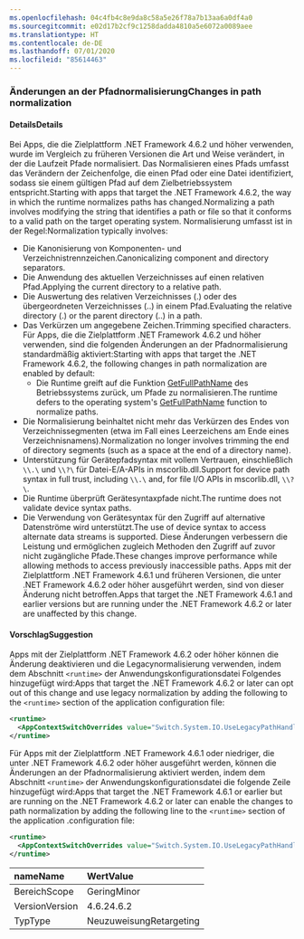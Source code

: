 ```yaml
---
ms.openlocfilehash: 04c4fb4c8e9da8c58a5e26f78a7b13aa6a0df4a0
ms.sourcegitcommit: e02d17b2cf9c1258dadda4810a5e6072a0089aee
ms.translationtype: HT
ms.contentlocale: de-DE
ms.lasthandoff: 07/01/2020
ms.locfileid: "85614463"
---
```

### <a name="changes-in-path-normalization"></a><span data-ttu-id="469d2-101">Änderungen an der Pfadnormalisierung</span><span class="sxs-lookup"><span data-stu-id="469d2-101">Changes in path normalization</span></span>

#### <a name="details"></a><span data-ttu-id="469d2-102">Details</span><span class="sxs-lookup"><span data-stu-id="469d2-102">Details</span></span>

<span data-ttu-id="469d2-103">Bei Apps, die die Zielplattform .NET Framework 4.6.2 und höher verwenden, wurde im Vergleich zu früheren Versionen die Art und Weise verändert, in der die Laufzeit Pfade normalisiert. Das Normalisieren eines Pfads umfasst das Verändern der Zeichenfolge, die einen Pfad oder eine Datei identifiziert, sodass sie einem gültigen Pfad auf dem Zielbetriebssystem entspricht.</span><span class="sxs-lookup"><span data-stu-id="469d2-103">Starting with apps that target the .NET Framework 4.6.2, the way in which the runtime normalizes paths has changed.Normalizing a path involves modifying the string that identifies a path or file so that it conforms to a valid path on the target operating system.</span></span> <span data-ttu-id="469d2-104">Normalisierung umfasst ist in der Regel:</span><span class="sxs-lookup"><span data-stu-id="469d2-104">Normalization typically involves:</span></span>

- <span data-ttu-id="469d2-105">Die Kanonisierung von Komponenten- und Verzeichnistrennzeichen.</span><span class="sxs-lookup"><span data-stu-id="469d2-105">Canonicalizing component and directory separators.</span></span>
- <span data-ttu-id="469d2-106">Die Anwendung des aktuellen Verzeichnisses auf einen relativen Pfad.</span><span class="sxs-lookup"><span data-stu-id="469d2-106">Applying the current directory to a relative path.</span></span>
- <span data-ttu-id="469d2-107">Die Auswertung des relativen Verzeichnisses (.) oder des übergeordneten Verzeichnisses (..) in einem Pfad.</span><span class="sxs-lookup"><span data-stu-id="469d2-107">Evaluating the relative directory (.) or the parent directory (..) in a path.</span></span>
- <span data-ttu-id="469d2-108">Das Verkürzen um angegebene Zeichen.</span><span class="sxs-lookup"><span data-stu-id="469d2-108">Trimming specified characters.</span></span>
<span data-ttu-id="469d2-109">Für Apps, die die Zielplattform .NET Framework 4.6.2 und höher verwenden, sind die folgenden Änderungen an der Pfadnormalisierung standardmäßig aktiviert:</span><span class="sxs-lookup"><span data-stu-id="469d2-109">Starting with apps that target the .NET Framework 4.6.2, the following changes in path normalization are enabled by default:</span></span>
  - <span data-ttu-id="469d2-110">Die Runtime greift auf die Funktion [GetFullPathName](https://docs.microsoft.com/windows/desktop/api/fileapi/nf-fileapi-getfullpathnamew) des Betriebssystems zurück, um Pfade zu normalisieren.</span><span class="sxs-lookup"><span data-stu-id="469d2-110">The runtime defers to the operating system's [GetFullPathName](https://docs.microsoft.com/windows/desktop/api/fileapi/nf-fileapi-getfullpathnamew) function to normalize paths.</span></span>
- <span data-ttu-id="469d2-111">Die Normalisierung beinhaltet nicht mehr das Verkürzen des Endes von Verzeichnissegmenten (etwa im Fall eines Leerzeichens am Ende eines Verzeichnisnamens).</span><span class="sxs-lookup"><span data-stu-id="469d2-111">Normalization no longer involves trimming the end of directory segments (such as a space at the end of a directory name).</span></span>
- <span data-ttu-id="469d2-112">Unterstützung für Gerätepfadsyntax mit vollem Vertrauen, einschließlich `\\.\` und `\\?\` für Datei-E/A-APIs in mscorlib.dll.</span><span class="sxs-lookup"><span data-stu-id="469d2-112">Support for device path syntax in full trust, including `\\.\` and, for file I/O APIs in mscorlib.dll, `\\?\`.</span></span>
- <span data-ttu-id="469d2-113">Die Runtime überprüft Gerätesyntaxpfade nicht.</span><span class="sxs-lookup"><span data-stu-id="469d2-113">The runtime does not validate device syntax paths.</span></span>
- <span data-ttu-id="469d2-114">Die Verwendung von Gerätesyntax für den Zugriff auf alternative Datenströme wird unterstützt.</span><span class="sxs-lookup"><span data-stu-id="469d2-114">The use of device syntax to access alternate data streams is supported.</span></span>
<span data-ttu-id="469d2-115">Diese Änderungen verbessern die Leistung und ermöglichen zugleich Methoden den Zugriff auf zuvor nicht zugängliche Pfade.</span><span class="sxs-lookup"><span data-stu-id="469d2-115">These changes improve performance while allowing methods to access previously inaccessible paths.</span></span> <span data-ttu-id="469d2-116">Apps mit der Zielplattform .NET Framework 4.6.1 und früheren Versionen, die unter .NET Framework 4.6.2 oder höher ausgeführt werden, sind von dieser Änderung nicht betroffen.</span><span class="sxs-lookup"><span data-stu-id="469d2-116">Apps that target the .NET Framework 4.6.1 and earlier versions but are running under the .NET Framework 4.6.2 or later are unaffected by this change.</span></span>

#### <a name="suggestion"></a><span data-ttu-id="469d2-117">Vorschlag</span><span class="sxs-lookup"><span data-stu-id="469d2-117">Suggestion</span></span>

<span data-ttu-id="469d2-118">Apps mit der Zielplattform .NET Framework 4.6.2 oder höher können die Änderung deaktivieren und die Legacynormalisierung verwenden, indem dem Abschnitt `<runtime>` der Anwendungskonfigurationsdatei Folgendes hinzugefügt wird:</span><span class="sxs-lookup"><span data-stu-id="469d2-118">Apps that target the .NET Framework 4.6.2 or later can opt out of this change and use legacy normalization by adding the following to the `<runtime>` section of the application configuration file:</span></span>

```xml
<runtime>
  <AppContextSwitchOverrides value="Switch.System.IO.UseLegacyPathHandling=true" />
</runtime>
```

<span data-ttu-id="469d2-119">Für Apps mit der Zielplattform .NET Framework 4.6.1 oder niedriger, die unter .NET Framework 4.6.2 oder höher ausgeführt werden, können die Änderungen an der Pfadnormalisierung aktiviert werden, indem dem Abschnitt `<runtime>` der Anwendungskonfigurationsdatei die folgende Zeile hinzugefügt wird:</span><span class="sxs-lookup"><span data-stu-id="469d2-119">Apps that target the .NET Framework 4.6.1 or earlier but are running on the .NET Framework 4.6.2 or later can enable the changes to path normalization by adding the following line to the `<runtime>` section of the application .configuration file:</span></span>

```xml
<runtime>
  <AppContextSwitchOverrides value="Switch.System.IO.UseLegacyPathHandling=false" />
</runtime>
```

| <span data-ttu-id="469d2-120">name</span><span class="sxs-lookup"><span data-stu-id="469d2-120">Name</span></span>    | <span data-ttu-id="469d2-121">Wert</span><span class="sxs-lookup"><span data-stu-id="469d2-121">Value</span></span>       |
|:--------|:------------|
| <span data-ttu-id="469d2-122">Bereich</span><span class="sxs-lookup"><span data-stu-id="469d2-122">Scope</span></span>   | <span data-ttu-id="469d2-123">Gering</span><span class="sxs-lookup"><span data-stu-id="469d2-123">Minor</span></span>       |
| <span data-ttu-id="469d2-124">Version</span><span class="sxs-lookup"><span data-stu-id="469d2-124">Version</span></span> | <span data-ttu-id="469d2-125">4.6.2</span><span class="sxs-lookup"><span data-stu-id="469d2-125">4.6.2</span></span>       |
| <span data-ttu-id="469d2-126">Typ</span><span class="sxs-lookup"><span data-stu-id="469d2-126">Type</span></span>    | <span data-ttu-id="469d2-127">Neuzuweisung</span><span class="sxs-lookup"><span data-stu-id="469d2-127">Retargeting</span></span> |

